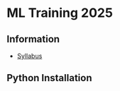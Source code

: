 # ML Training 2025

## Information

- [Syllabus](./T00_information/ML%20Training%202568.pdf)

## Python Installation
